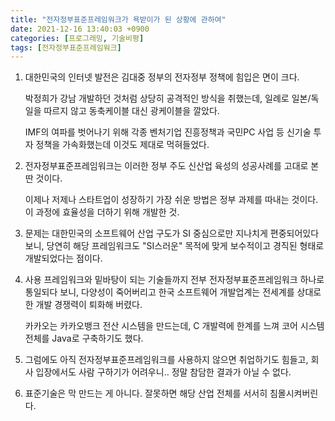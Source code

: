 ```yaml
---
title: "전자정부표준프레임워크가 욕받이가 된 상황에 관하여"
date: 2021-12-16 13:40:03 +0900
categories: [프로그래밍, 기술비평]
tags: [전자정부표준프레임워크]
---
```




1. 대한민국의 인터넷 발전은 김대중 정부의 전자정부 정책에 힘입은 면이 크다.

   박정희가 강남 개발하던 것처럼 상당히 공격적인 방식을 취했는데, 일례로 일본/독일을 따르지 않고 동축케이블 대신 광케이블을 깔았다.

   IMF의 여파를 벗어나기 위해 각종 벤처기업 진흥정책과 국민PC 사업 등 신기술 투자 정책을 가속화했는데 이것도 제대로 먹혀들었다.



2. 전자정부표준프레임워크는 이러한 정부 주도 신산업 육성의 성공사례를 고대로 본딴 것이다.

   이제나 저제나 스타트업이 성장하기 가장 쉬운 방법은 정부 과제를 따내는 것이다. 이 과정에 효율성을 더하기 위해 개발한 것.



3. 문제는 대한민국의 소프트웨어 산업 구도가 SI 중심으로만 지나치게 편중되어있다 보니, 당연히 해당 프레임워크도 "SI스러운" 목적에 맞게 보수적이고 경직된 형태로 개발되었다는 점이다.



4. 사용 프레임워크와 밑바탕이 되는 기술들까지 전부 전자정부표준프레임워크 하나로 통일되다 보니, 다양성이 죽어버리고 한국 소프트웨어 개발업계는 전세계를 상대로 한 개발 경쟁력이 퇴화해 버렸다.

   카카오는 카카오뱅크 전산 시스템을 만드는데, C 개발력에 한계를 느껴 코어 시스템 전체를 Java로 구축하기도 했다.



5. 그럼에도 아직 전자정부표준프레임워크를 사용하지 않으면 취업하기도 힘들고, 회사 입장에서도 사람 구하기가 어려우니.. 정말 참담한 결과가 아닐 수 없다.



6. 표준기술은 막 만드는 게 아니다. 잘못하면 해당 산업 전체를 서서히 침몰시켜버린다.

